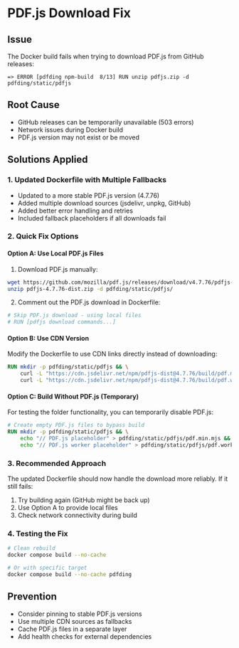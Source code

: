 # PDF.js Download Fix

## Issue
The Docker build fails when trying to download PDF.js from GitHub releases:
```
=> ERROR [pdfding npm-build  8/13] RUN unzip pdfjs.zip -d pdfding/static/pdfjs
```

## Root Cause
- GitHub releases can be temporarily unavailable (503 errors)
- Network issues during Docker build
- PDF.js version may not exist or be moved

## Solutions Applied

### 1. Updated Dockerfile with Multiple Fallbacks
- Updated to a more stable PDF.js version (4.7.76)
- Added multiple download sources (jsdelivr, unpkg, GitHub)
- Added better error handling and retries
- Included fallback placeholders if all downloads fail

### 2. Quick Fix Options

#### Option A: Use Local PDF.js Files
1. Download PDF.js manually:
```bash
wget https://github.com/mozilla/pdf.js/releases/download/v4.7.76/pdfjs-4.7.76-dist.zip
unzip pdfjs-4.7.76-dist.zip -d pdfding/static/pdfjs/
```

2. Comment out the PDF.js download in Dockerfile:
```dockerfile
# Skip PDF.js download - using local files
# RUN [pdfjs download commands...]
```

#### Option B: Use CDN Version
Modify the Dockerfile to use CDN links directly instead of downloading:
```dockerfile
RUN mkdir -p pdfding/static/pdfjs && \
    curl -L "https://cdn.jsdelivr.net/npm/pdfjs-dist@4.7.76/build/pdf.min.mjs" -o pdfding/static/pdfjs/pdf.min.mjs && \
    curl -L "https://cdn.jsdelivr.net/npm/pdfjs-dist@4.7.76/build/pdf.worker.min.mjs" -o pdfding/static/pdfjs/pdf.worker.min.mjs
```

#### Option C: Build Without PDF.js (Temporary)
For testing the folder functionality, you can temporarily disable PDF.js:
```dockerfile
# Create empty PDF.js files to bypass build
RUN mkdir -p pdfding/static/pdfjs && \
    echo "// PDF.js placeholder" > pdfding/static/pdfjs/pdf.min.mjs && \
    echo "// PDF.js worker placeholder" > pdfding/static/pdfjs/pdf.worker.min.mjs
```

### 3. Recommended Approach
The updated Dockerfile should now handle the download more reliably. If it still fails:

1. Try building again (GitHub might be back up)
2. Use Option A to provide local files
3. Check network connectivity during build

### 4. Testing the Fix
```bash
# Clean rebuild
docker compose build --no-cache

# Or with specific target
docker compose build --no-cache pdfding
```

## Prevention
- Consider pinning to stable PDF.js versions
- Use multiple CDN sources as fallbacks
- Cache PDF.js files in a separate layer
- Add health checks for external dependencies